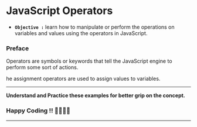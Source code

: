 # JavaScript Operators

- **`Objective :`** learn how to manipulate or perform the operations on variables and values using the operators in JavaScript.

### Preface

Operators are symbols or keywords that tell the JavaScript engine to perform some sort of actions.

he assignment operators are used to assign values to variables.

---

**Understand and Practice these examples for better grip on the concept.**

### Happy Coding !! 👍🏻✌🏻

---
